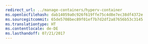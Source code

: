 ```yaml
---
redirect_url: ../manage-containers/hyperv-container
ms.openlocfilehash: dab14059a0c926f619ffe75c4d8e7ec38df4372e
ms.sourcegitcommit: 65de5708bec89f01ef7b7d2df2a87656b53c3145
ms.translationtype: HT
ms.contentlocale: de-DE
ms.lasthandoff: 07/21/2017
---
```

